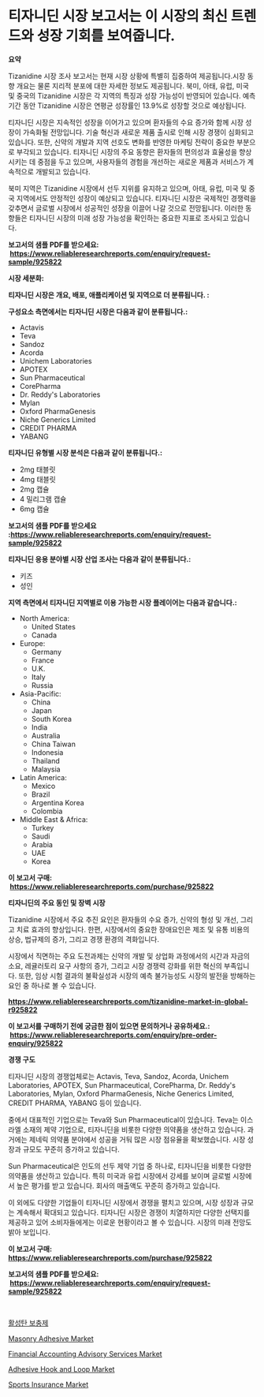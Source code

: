 <p><h1>티자니딘 시장 보고서는 이 시장의 최신 트렌드와 성장 기회를 보여줍니다.</h1></p><p><strong>요약</strong></p>
<p><p>Tizanidine 시장 조사 보고서는 현재 시장 상황에 특별히 집중하여 제공됩니다.시장 동향 개요는 물론 지리적 분포에 대한 자세한 정보도 제공됩니다. 북미, 아태, 유럽, 미국 및 중국의 Tizanidine 시장은 각 지역의 특징과 성장 가능성이 반영되어 있습니다. 예측 기간 동안 Tizanidine 시장은 연평균 성장률인 13.9%로 성장할 것으로 예상됩니다.</p><p>티자니딘 시장은 지속적인 성장을 이어가고 있으며 환자들의 수요 증가와 함께 시장 성장이 가속화될 전망입니다. 기술 혁신과 새로운 제품 출시로 인해 시장 경쟁이 심화되고 있습니다. 또한, 신약의 개발과 지역 선호도 변화를 반영한 마케팅 전략이 중요한 부분으로 부각되고 있습니다. 티자니딘 시장의 주요 동향은 환자들의 편의성과 효율성을 향상시키는 데 중점을 두고 있으며, 사용자들의 경험을 개선하는 새로운 제품과 서비스가 계속적으로 개발되고 있습니다.</p><p>북미 지역은 Tizanidine 시장에서 선두 지위를 유지하고 있으며, 아태, 유럽, 미국 및 중국 지역에서도 안정적인 성장이 예상되고 있습니다. 티자니딘 시장은 국제적인 경쟁력을 갖추면서 글로벌 시장에서 성공적인 성장을 이끌어 나갈 것으로 전망됩니다. 이러한 동향들은 티자니딘 시장의 미래 성장 가능성을 확인하는 중요한 지표로 조사되고 있습니다.</p></p>
<p><strong>보고서의 샘플 PDF를 받으세요: &nbsp;<a href="https://www.reliableresearchreports.com/enquiry/request-sample/925822">https://www.reliableresearchreports.com/enquiry/request-sample/925822</a></strong></p>
<p><strong>시장 세분화:</strong></p>
<p><strong> 티자니딘 시장은 개요, 배포, 애플리케이션 및 지역으로 더 분류됩니다. :</strong></p>
<p><strong>구성요소 측면에서는 티자니딘 시장은 다음과 같이 분류됩니다.:</strong></p>
<p><ul><li>Actavis</li><li>Teva</li><li>Sandoz</li><li>Acorda</li><li>Unichem Laboratories</li><li>APOTEX</li><li>Sun Pharmaceutical</li><li>CorePharma</li><li>Dr. Reddy's Laboratories</li><li>Mylan</li><li>Oxford PharmaGenesis</li><li>Niche Generics Limited</li><li>CREDIT PHARMA</li><li>YABANG</li></ul></p>
<p><strong> 티자니딘 유형별 시장 분석은 다음과 같이 분류됩니다.:</strong></p>
<p><ul><li>2mg 태블릿</li><li>4mg 태블릿</li><li>2mg 캡슐</li><li>4 밀리그램 캡슐</li><li>6mg 캡슐</li></ul></p>
<p><strong>보고서의 샘플 PDF를 받으세요 :<a href="https://www.reliableresearchreports.com/enquiry/request-sample/925822">https://www.reliableresearchreports.com/enquiry/request-sample/925822</a></strong></p>
<p><strong> 티자니딘 응용 분야별 시장 산업 조사는 다음과 같이 분류됩니다.:</strong></p>
<p><ul><li>키즈</li><li>성인</li></ul></p>
<p><strong>지역 측면에서 티자니딘 지역별로 이용 가능한 시장 플레이어는 다음과 같습니다.:</strong></p>
<p><ul>
    <li>
        North America:
        <ul>
            <li>United States</li>
            <li>Canada</li>
        </ul>
    </li>
    <li>
        Europe:
        <ul>
            <li>Germany</li>
            <li>France</li>
            <li>U.K.</li>
            <li>Italy</li>
            <li>Russia</li>
        </ul>
    </li>
    <li>
        Asia-Pacific:
        <ul>
            <li>China</li>
            <li>Japan</li>
            <li>South Korea</li>
            <li>India</li>
            <li>Australia</li>
            <li>China Taiwan</li>
            <li>Indonesia</li>
            <li>Thailand</li>
            <li>Malaysia</li>
        </ul>
    </li>
    <li>
        Latin America:
        <ul>
            <li>Mexico</li>
            <li>Brazil</li>
            <li>Argentina Korea</li>
            <li>Colombia</li>
        </ul>
    </li>
    <li>
        Middle East & Africa:
        <ul>
            <li>Turkey</li>
            <li>Saudi</li>
            <li>Arabia</li>
            <li>UAE</li>
            <li>Korea</li>
        </ul>
    </li>
    </ul></p>
<p><strong>이 보고서 구매: &nbsp;<a href="https://www.reliableresearchreports.com/purchase/925822">https://www.reliableresearchreports.com/purchase/925822</a></strong></p>
<p><strong>티자니딘의 주요 동인 및 장벽 시장</strong></p>
<p><p>Tizanidine 시장에서 주요 추진 요인은 환자들의 수요 증가, 신약의 형성 및 개선, 그리고 치료 효과의 향상입니다. 한편, 시장에서의 중요한 장애요인은 제조 및 유통 비용의 상승, 법규제의 증가, 그리고 경쟁 환경의 격화입니다.</p><p>시장에서 직면하는 주요 도전과제는 신약의 개발 및 상업화 과정에서의 시간과 자금의 소요, 레귤러토리 요구 사항의 증가, 그리고 시장 경쟁력 강화를 위한 혁신의 부족입니다. 또한, 임상 시험 결과의 불확실성과 시장의 예측 불가능성도 시장의 발전을 방해하는 요인 중 하나로 볼 수 있습니다.</p></p>
<p><strong><a href="https://www.reliableresearchreports.com/tizanidine-market-in-global-r925822">https://www.reliableresearchreports.com/tizanidine-market-in-global-r925822</a></strong></p>
<p><strong>이 보고서를 구매하기 전에 궁금한 점이 있으면 문의하거나 공유하세요.: &nbsp;<a href="https://www.reliableresearchreports.com/enquiry/pre-order-enquiry/925822">https://www.reliableresearchreports.com/enquiry/pre-order-enquiry/925822</a></strong></p>
<p><strong>경쟁 구도</strong></p>
<p><p>티자니딘 시장의 경쟁업체로는 Actavis, Teva, Sandoz, Acorda, Unichem Laboratories, APOTEX, Sun Pharmaceutical, CorePharma, Dr. Reddy's Laboratories, Mylan, Oxford PharmaGenesis, Niche Generics Limited, CREDIT PHARMA, YABANG 등이 있습니다.</p><p>중에서 대표적인 기업으로는 Teva와 Sun Pharmaceutical이 있습니다. Teva는 이스라엘 소재의 제약 기업으로, 티자니딘을 비롯한 다양한 의약품을 생산하고 있습니다. 과거에는 제네릭 의약품 분야에서 성공을 거둬 많은 시장 점유율을 확보했습니다. 시장 성장과 규모도 꾸준히 증가하고 있습니다.</p><p>Sun Pharmaceutical은 인도의 선두 제약 기업 중 하나로, 티자니딘을 비롯한 다양한 의약품을 생산하고 있습니다. 특히 미국과 유럽 시장에서 강세를 보이며 글로벌 시장에서 높은 평가를 받고 있습니다. 회사의 매출액도 꾸준히 증가하고 있습니다.</p><p>이 외에도 다양한 기업들이 티자니딘 시장에서 경쟁을 펼치고 있으며, 시장 성장과 규모는 계속해서 확대되고 있습니다. 티자니딘 시장은 경쟁이 치열하지만 다양한 선택지를 제공하고 있어 소비자들에게는 이로운 현황이라고 볼 수 있습니다. 시장의 미래 전망도 밝아 보입니다.</p></p>
<p><strong>이 보고서 구매: &nbsp; <a href="https://www.reliableresearchreports.com/purchase/925822">https://www.reliableresearchreports.com/purchase/925822</a></strong></p>
<p><strong>보고서의 샘플 PDF를 받으세요: &nbsp;<a href="https://www.reliableresearchreports.com/enquiry/request-sample/925822">https://www.reliableresearchreports.com/enquiry/request-sample/925822</a></strong><strong></strong></p>
<p>&nbsp;</p>
<p><p><a href="https://github.com/AlbertotDouglas44367/Market-Research-Report-List-1/blob/main/567515722926.md">활성탄 보충제</a></p><p><a href="https://issuu.com/reportprime-2/docs/masonry-adhesive-market-size-2030.pptx">Masonry Adhesive Market</a></p><p><a href="https://github.com/khayangel/Market-Research-Report-List-2/blob/main/financial-accounting-advisory-services-market.md">Financial Accounting Advisory Services Market</a></p><p><a href="https://issuu.com/reportprime-2/docs/adhesive-hook-and-loop-market-size-2030.pptx">Adhesive Hook and Loop Market</a></p><p><a href="https://github.com/eeaveuhhh/Market-Research-Report-List-2/blob/main/sports-insurance-market.md">Sports Insurance Market</a></p></p>